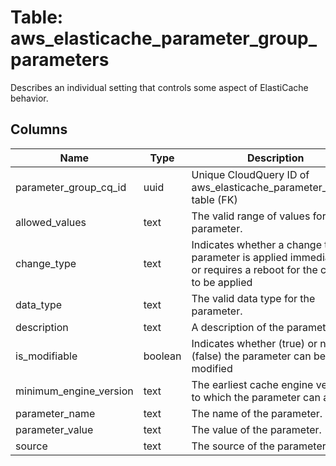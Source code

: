 
# Table: aws_elasticache_parameter_group_parameters
Describes an individual setting that controls some aspect of ElastiCache behavior.
## Columns
| Name        | Type           | Description  |
| ------------- | ------------- | -----  |
|parameter_group_cq_id|uuid|Unique CloudQuery ID of aws_elasticache_parameter_groups table (FK)|
|allowed_values|text|The valid range of values for the parameter.|
|change_type|text|Indicates whether a change to the parameter is applied immediately or requires a reboot for the change to be applied|
|data_type|text|The valid data type for the parameter.|
|description|text|A description of the parameter.|
|is_modifiable|boolean|Indicates whether (true) or not (false) the parameter can be modified|
|minimum_engine_version|text|The earliest cache engine version to which the parameter can apply.|
|parameter_name|text|The name of the parameter.|
|parameter_value|text|The value of the parameter.|
|source|text|The source of the parameter.|

